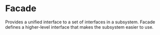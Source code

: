# Facade

Provides a unified interface to a set of interfaces in a subsystem. Facade defines a higher-level interface that makes the subsystem easier to use.